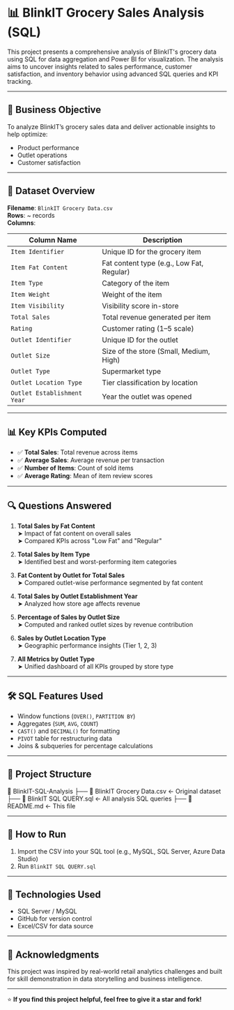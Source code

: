 # 📊 BlinkIT Grocery Sales Analysis (SQL)

This project presents a comprehensive analysis of BlinkIT's grocery data using SQL for data aggregation and Power BI for visualization. The analysis aims to uncover insights related to sales performance, customer satisfaction, and inventory behavior using advanced SQL queries and KPI tracking.

---

## 🧠 Business Objective

To analyze BlinkIT’s grocery sales data and deliver actionable insights to help optimize:

- Product performance
- Outlet operations
- Customer satisfaction

---

## 📌 Dataset Overview

**Filename**: `BlinkIT Grocery Data.csv`  
**Rows**: ~ records  
**Columns**:

| Column Name              | Description                              |
|--------------------------|------------------------------------------|
| `Item Identifier`        | Unique ID for the grocery item           |
| `Item Fat Content`       | Fat content type (e.g., Low Fat, Regular)|
| `Item Type`              | Category of the item                     |
| `Item Weight`            | Weight of the item                       |
| `Item Visibility`        | Visibility score in-store                |
| `Total Sales`            | Total revenue generated per item         |
| `Rating`                 | Customer rating (1–5 scale)              |
| `Outlet Identifier`      | Unique ID for the outlet                 |
| `Outlet Size`            | Size of the store (Small, Medium, High)  |
| `Outlet Type`            | Supermarket type                         |
| `Outlet Location Type`   | Tier classification by location          |
| `Outlet Establishment Year` | Year the outlet was opened           |

---

## 📊 Key KPIs Computed

- ✅ **Total Sales**: Total revenue across items
- ✅ **Average Sales**: Average revenue per transaction
- ✅ **Number of Items**: Count of sold items
- ✅ **Average Rating**: Mean of item review scores

---

## 🔍 Questions Answered

1. **Total Sales by Fat Content**  
   ➤ Impact of fat content on overall sales  
   ➤ Compared KPIs across "Low Fat" and "Regular"

2. **Total Sales by Item Type**  
   ➤ Identified best and worst-performing item categories

3. **Fat Content by Outlet for Total Sales**  
   ➤ Compared outlet-wise performance segmented by fat content

4. **Total Sales by Outlet Establishment Year**  
   ➤ Analyzed how store age affects revenue

5. **Percentage of Sales by Outlet Size**  
   ➤ Computed and ranked outlet sizes by revenue contribution

6. **Sales by Outlet Location Type**  
   ➤ Geographic performance insights (Tier 1, 2, 3)

7. **All Metrics by Outlet Type**  
   ➤ Unified dashboard of all KPIs grouped by store type

---

## 🛠️ SQL Features Used

- Window functions (`OVER()`, `PARTITION BY`)
- Aggregates (`SUM`, `AVG`, `COUNT`)
- `CAST()` and `DECIMAL()` for formatting
- `PIVOT` table for restructuring data
- Joins & subqueries for percentage calculations

---

## 📂 Project Structure

📁 BlinkIT-SQL-Analysis
├── 📄 BlinkIT Grocery Data.csv ← Original dataset
├── 📄 BlinkIT SQL QUERY.sql ← All analysis SQL queries
├── 📄 README.md ← This file



---

## 🚀 How to Run

1. Import the CSV into your SQL tool (e.g., MySQL, SQL Server, Azure Data Studio)
2. Run `BlinkIT SQL QUERY.sql`

---

## 🧰 Technologies Used

- SQL Server / MySQL
- GitHub for version control
- Excel/CSV for data source

---

## 🙌 Acknowledgments

This project was inspired by real-world retail analytics challenges and built for skill demonstration in data storytelling and business intelligence.

---

⭐ **If you find this project helpful, feel free to give it a star and fork!**


